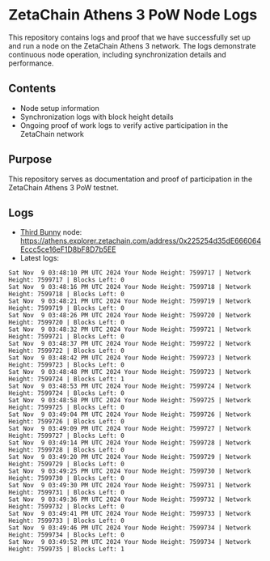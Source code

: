 # ZetaChain Athens 3 PoW Node Logs
This repository contains logs and proof that we have successfully set up and run a node on the ZetaChain Athens 3 network. The logs demonstrate continuous node operation, including synchronization details and performance.

## Contents
- Node setup information
- Synchronization logs with block height details
- Ongoing proof of work logs to verify active participation in the ZetaChain network

## Purpose
This repository serves as documentation and proof of participation in the ZetaChain Athens 3 PoW testnet.

## Logs

- [Third Bunny](https://thirdbunny.xyz/) node: https://athens.explorer.zetachain.com/address/0x225254d35dE666064Eccc5ce16eF1D8bF8D7b5EE
- Latest logs:
```
Sat Nov  9 03:48:10 PM UTC 2024 Your Node Height: 7599717 | Network Height: 7599717 | Blocks Left: 0
Sat Nov  9 03:48:16 PM UTC 2024 Your Node Height: 7599718 | Network Height: 7599718 | Blocks Left: 0
Sat Nov  9 03:48:21 PM UTC 2024 Your Node Height: 7599719 | Network Height: 7599719 | Blocks Left: 0
Sat Nov  9 03:48:26 PM UTC 2024 Your Node Height: 7599720 | Network Height: 7599720 | Blocks Left: 0
Sat Nov  9 03:48:32 PM UTC 2024 Your Node Height: 7599721 | Network Height: 7599721 | Blocks Left: 0
Sat Nov  9 03:48:37 PM UTC 2024 Your Node Height: 7599722 | Network Height: 7599722 | Blocks Left: 0
Sat Nov  9 03:48:42 PM UTC 2024 Your Node Height: 7599723 | Network Height: 7599723 | Blocks Left: 0
Sat Nov  9 03:48:48 PM UTC 2024 Your Node Height: 7599723 | Network Height: 7599724 | Blocks Left: 1
Sat Nov  9 03:48:53 PM UTC 2024 Your Node Height: 7599724 | Network Height: 7599724 | Blocks Left: 0
Sat Nov  9 03:48:58 PM UTC 2024 Your Node Height: 7599725 | Network Height: 7599725 | Blocks Left: 0
Sat Nov  9 03:49:04 PM UTC 2024 Your Node Height: 7599726 | Network Height: 7599726 | Blocks Left: 0
Sat Nov  9 03:49:09 PM UTC 2024 Your Node Height: 7599727 | Network Height: 7599727 | Blocks Left: 0
Sat Nov  9 03:49:14 PM UTC 2024 Your Node Height: 7599728 | Network Height: 7599728 | Blocks Left: 0
Sat Nov  9 03:49:20 PM UTC 2024 Your Node Height: 7599729 | Network Height: 7599729 | Blocks Left: 0
Sat Nov  9 03:49:25 PM UTC 2024 Your Node Height: 7599730 | Network Height: 7599730 | Blocks Left: 0
Sat Nov  9 03:49:30 PM UTC 2024 Your Node Height: 7599731 | Network Height: 7599731 | Blocks Left: 0
Sat Nov  9 03:49:36 PM UTC 2024 Your Node Height: 7599732 | Network Height: 7599732 | Blocks Left: 0
Sat Nov  9 03:49:41 PM UTC 2024 Your Node Height: 7599733 | Network Height: 7599733 | Blocks Left: 0
Sat Nov  9 03:49:46 PM UTC 2024 Your Node Height: 7599734 | Network Height: 7599734 | Blocks Left: 0
Sat Nov  9 03:49:52 PM UTC 2024 Your Node Height: 7599734 | Network Height: 7599735 | Blocks Left: 1
```
